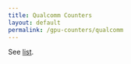 ```yaml
---
title: Qualcomm Counters
layout: default
permalink: /gpu-counters/qualcomm
---
```


See [list](https://docs.google.com/spreadsheets/d/1WNOsYoog1MbzKwx57VaCFAXWQrNem5CWUappczbDmb8/edit#gid=863306708).
